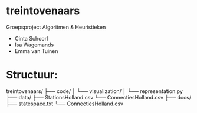 # treintovenaars
Groepsproject Algoritmen &amp; Heuristieken
- Cinta Schoorl
- Isa Wagemands
- Emma van Tuinen

# Structuur:
treintovenaars/
├── code/
│   └── visualization/
│       └── representation.py
├── data/
    ├── StationsHolland.csv
    └── ConnectiesHolland.csv
├── docs/
    ├── statespace.txt
    └── ConnectiesHolland.csv

